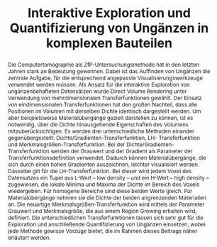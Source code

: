 ---
layout: publication
title: "Interaktive Exploration und Quantifizierung von Ungänzen in komplexen Bauteilen"
key: 2008_geier
type: article
shortname: 
image:
image_large: 2008_vis_teaser.png

authors:
- Georg Geier
- hadwiger
- hollt
- Laura Fritz
- Thomas Pabel

journal: Proceedings of Industrielle Computertomografie (CT Tagung Wels)
jourunal-short: CT Tagung Wels
page_start: 103
page_end: 108
volume: 
issue: 
year: 2008
award: 

doi: 
pdf: 2008_geier.pdf
poster:
video:

code:

supplements:

abstract: "Die Computertomographie als ZfP-Untersuchungsmethode hat in den letzten Jahren stark an Bedeutung gewonnen. Dabei ist das Auffinden von Ungänzen die zentrale Aufgabe, für die entsprechend angepasste Visualisierungswerkzeuge verwendet werden müssen. Als Ansatz für die interaktive Exploration von ungänzenbehafteten Datensätzen wurde Direct Volume Rendering unter Verwendung von mehrdimensionalen Transferfunktionen gewählt. Der Einsatz von eindimensionalen Transferfunktionen hat den großen Nachteil, dass alle Positionen im Volumen mit derselben Dichte identisch dargestellt werden. Um aber beispielsweise Materialübergänge gezielt darstellen zu können, ist es notwendig, über die Dichte hinausgehende Eigenschaften des Volumens mitzuberücksichtigen. Es werden drei unterschiedliche Methoden einander gegenübergestellt: Dichte/Gradienten-Transferfunktion, LH- Transferfunktion und Merkmalsgrößen-Transferfunktion. Bei der Dichte/Gradienten-Transferfunktion werden der Grauwert und der Gradient als Parameter der Transferfunktionsdefinition verwendet. Dadurch können Materialübergänge, die sich durch einen hohen Gradienten auszeichnen, leichter visualisiert werden. Dasselbe gilt für die LH-Transferfunktion. Bei dieser wird jedem Voxel des Datensatzes ein Tupel aus L-Wert – low density – und ein H-Wert – high density – zugewiesen, die lokale Minima und Maxima der Dichte im Bereich des Voxels wiedergeben. Für homogene Bereiche sind diese beiden Werte gleich. Für Materialübergänge nehmen sie die Dichte der beiden angrenzenden Materialien an. Die neuartige Merkmalsgrößen-Transferfunktion wird mittels der Parameter Grauwert und Merkmalsgröße, die aus einem Region Growing erhalten wird, definiert. Die unterschiedlichen Transferfunktionen lassen sich sehr gut für die Exploration und anschließende Quantifizierung von Ungänzen einsetzen, wobei jede Methode gewisse Vorzüge bietet, die im Rahmen dieses Beitrags näher erläutert werden."

---